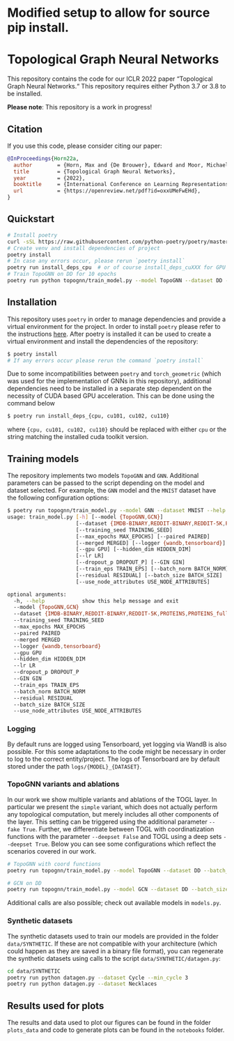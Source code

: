 # Modified setup to allow for source pip install.


# Topological Graph Neural Networks

This repository contains the code for our ICLR 2022 paper &ldquo;Topological
Graph Neural Networks.&ldquo; This repository requires either Python 3.7 or 3.8 to
be installed.

**Please note**: This repository is a work in progress!

## Citation

If you use this code, please consider citing our paper:

```bibtex
@InProceedings{Horn22a,
  author        = {Horn, Max and {De Brouwer}, Edward and Moor, Michael and Moreau, Yves and Rieck, Bastian and Borgwardt, Karsten},
  title         = {Topological Graph Neural Networks},
  year          = {2022},
  booktitle     = {International Conference on Learning Representations~(ICLR)},
  url           = {https://openreview.net/pdf?id=oxxUMeFwEHd},
}
```

## Quickstart

```bash
# Install poetry
curl -sSL https://raw.githubusercontent.com/python-poetry/poetry/master/get-poetry.py | python -
# Create venv and install dependencies of project
poetry install
# In case any errors occur, please rerun `poetry install`
poetry run install_deps_cpu  # or of course install_deps_cuXXX for GPU support
# Train TopoGNN on DD for 10 epochs
poetry run python topognn/train_model.py --model TopoGNN --dataset DD --max_epochs 10
```

## Installation

This repository uses `poetry` in order to manage dependencies and provide
a virtual environment for the project.  In order to install `poetry` please
refer to the instructions [here](https://python-poetry.org/docs/#installation).
After poetry is installed it can be used to create a virtual environment and
install the dependencies of the repository:

```bash
$ poetry install
# If any errors occur please rerun the command `poetry install`
```

Due to some incompatibilities between `poetry` and `torch_geometric` (which was
used for the implementation of GNNs in this repository), additional
dependencies need to be installed in a separate step dependent on the necessity
of CUDA based GPU acceleration.  This can be done using the command below

```bash
$ poetry run install_deps_{cpu, cu101, cu102, cu110}
```

where `{cpu, cu101, cu102, cu110}` should be replaced with either `cpu` or the
string matching the installed cuda toolkit version.

## Training models

The repository implements two models `TopoGNN` and `GNN`.  Additional
parameters can be passed to the script depending on the model and dataset
selected. For example, the `GNN` model and the `MNIST` dataset have the
following configuration options:

```bash
$ poetry run topognn/train_model.py --model GNN --dataset MNIST --help
usage: train_model.py [-h] [--model {TopoGNN,GCN}]
                      [--dataset {IMDB-BINARY,REDDIT-BINARY,REDDIT-5K,PROTEINS,PROTEINS_full,ENZYMES,DD,MUTAG,MNIST,CIFAR10,PATTERN,CLUSTER,Necklaces,Cycles,NoCycles}]
                      [--training_seed TRAINING_SEED]
                      [--max_epochs MAX_EPOCHS] [--paired PAIRED]
                      [--merged MERGED] [--logger {wandb,tensorboard}]
                      [--gpu GPU] [--hidden_dim HIDDEN_DIM]
                      [--lr LR]
                      [--dropout_p DROPOUT_P] [--GIN GIN]
                      [--train_eps TRAIN_EPS] [--batch_norm BATCH_NORM]
                      [--residual RESIDUAL] [--batch_size BATCH_SIZE]
                      [--use_node_attributes USE_NODE_ATTRIBUTES]

optional arguments:
  -h, --help            show this help message and exit
  --model {TopoGNN,GCN}
  --dataset {IMDB-BINARY,REDDIT-BINARY,REDDIT-5K,PROTEINS,PROTEINS_full,ENZYMES,DD,MUTAG,MNIST,CIFAR10,PATTERN,CLUSTER,Necklaces,Cycles,NoCycles}
  --training_seed TRAINING_SEED
  --max_epochs MAX_EPOCHS
  --paired PAIRED
  --merged MERGED
  --logger {wandb,tensorboard}
  --gpu GPU
  --hidden_dim HIDDEN_DIM
  --lr LR
  --dropout_p DROPOUT_P
  --GIN GIN
  --train_eps TRAIN_EPS
  --batch_norm BATCH_NORM
  --residual RESIDUAL
  --batch_size BATCH_SIZE
  --use_node_attributes USE_NODE_ATTRIBUTES
```

### Logging

By default runs are logged using Tensorboard, yet logging via WandB is also
possible. For this some adaptations to the code might be necessary in order to
log to the correct entity/project.  The logs of Tensorboard are by default
stored under the path `logs/{MODEL}_{DATASET}`.

### TopoGNN variants and ablations

In our work we show multiple variants and ablations of the TOGL layer. In
particular we present the `simple` variant, which does not actually perform any
topological computation, but merely includes all other components of the layer.
This setting can be triggered using the additional parameter `--fake True`.
Further, we differentiate between TOGL with coordinatization functions with the
parameter `--deepset False` and TOGL using a deep sets `--deepset True`.  Below
you can see some configurations which reflect the scenarios covered in our
work.

```bash
# TopoGNN with coord functions
poetry run topognn/train_model.py --model TopoGNN --dataset DD --batch_size 20 --lr 0.0007

# GCN on DD
poetry run topognn/train_model.py --model GCN --dataset DD --batch_size 20 --lr 0.0007
```

Additional calls are also possible; check out available models in `models.py`.

### Synthetic datasets

The synthetic datasets used to train our models are provided in the folder
`data/SYNTHETIC`. If these are not compatible with your architecture (which
could happen as they are saved in a binary file format), you can regenerate the
synthetic datasets using calls to the script `data/SYNTHETIC/datagen.py`:

```bash
cd data/SYNTHETIC
poetry run python datagen.py --dataset Cycle --min_cycle 3
poetry run python datagen.py --dataset Necklaces
```

## Results used for plots

The results and data used to plot our figures can be found in the folder
`plots_data` and code to generate plots can be found in the `notebooks` folder.
